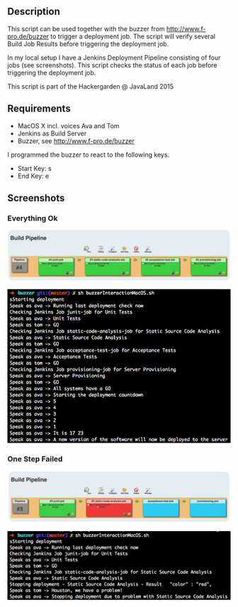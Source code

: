 ## Description
 
This script can be used together with the buzzer
from http://www.f-pro.de/buzzer to trigger 
a deployment job. The script will verify several
Build Job Results before triggering the deployment job.

In my local setup I have a Jenkins Deployment Pipeline
consisting of four jobs (see screenshots). This script checks the status
of each job before triggering the deployment job. 

This script is part of the Hackergarden @ JavaLand 2015
 
## Requirements
 
- MacOS X incl. voices Ava and Tom
- Jenkins as Build Server
- Buzzer, see http://www.f-pro.de/buzzer

I programmed the buzzer to react to the following keys.
 
- Start Key: s
- End Key:   e

## Screenshots

### Everything Ok

![Build Pipeline Status Ok](images/buildpipeline-ok.png "Build Pipeline Status Ok") 

![Shell Output](images/buildpipeline-ok-shell.png "Shell Output") 

### One Step Failed

![Build Pipeline Status Not Ok](images/buildpipeline-failed.png "Build Pipeline Status Not Ok") 

![Shell Output](images/buildpipeline-failed-shell.png "Shell Output") 